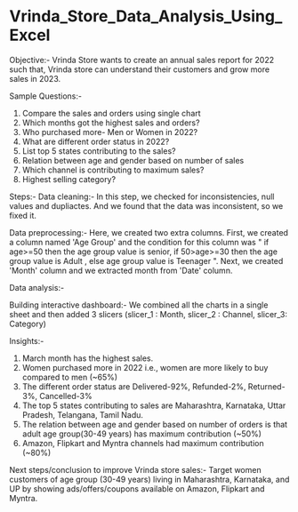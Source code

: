 # Vrinda_Store_Data_Analysis_Using_Excel

Objective:- Vrinda Store wants to create an annual sales report for 2022 such that, Vrinda store can understand their customers and grow more sales in 2023.


Sample Questions:-
1. Compare the sales and orders using single chart
2. Which months got the highest sales and orders?
3. Who purchased more- Men or Women in 2022?
4. What are different order status in 2022?
5. List top 5 states contributing to the sales?
6. Relation between age and gender based on number of sales
7. Which channel is contributing to maximum sales?
8. Highest selling category?


Steps:-
Data cleaning:- In this step, we checked for inconsistencies, null values and dupliactes. And we found that the data was inconsistent, so we fixed it.

Data preprocessing:- Here, we created two extra columns. First, we created a column named 'Age Group' and the condition for this column was " if age>=50 then the age group value is senior,  if 50>age>=30 then the age group value is Adult , else age group value is Teenager ". Next, we created 'Month' column and we extracted month from 'Date' column.

Data analysis:- 

Building interactive dashboard:- We combined all the charts in a single sheet and then added 3 slicers (slicer_1 : Month, slicer_2 : Channel, slicer_3: Category)

Insights:-
1. March month has the highest sales.
2. Women purchased more in 2022 i.e., women are more likely to buy compared to men (~65%)
3. The different order status are Delivered-92%, Refunded-2%, Returned-3%, Cancelled-3%
4. The top 5 states contributing to sales are Maharashtra, Karnataka, Uttar Pradesh, Telangana, Tamil Nadu.
5. The relation between age and gender based on number of orders is that adult age group(30-49 years) has maximum contribution (~50%)
6. Amazon, Flipkart and Myntra channels had maximum contribution (~80%)
   
Next steps/conclusion to improve Vrinda store sales:-
Target women customers of age group (30-49 years) living in Maharashtra, Karnataka, and UP by showing ads/offers/coupons available on Amazon, Flipkart and Myntra.
